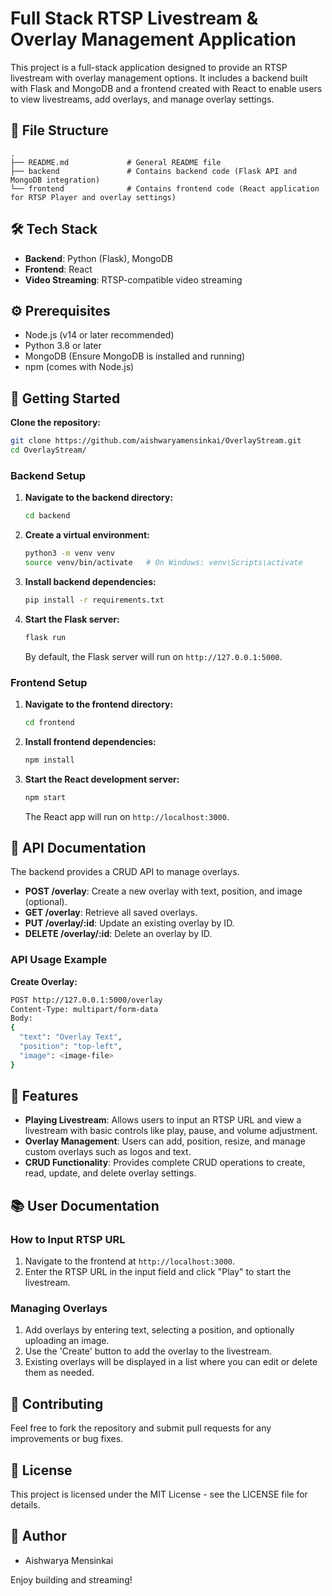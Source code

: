 
# Full Stack RTSP Livestream & Overlay Management Application

This project is a full-stack application designed to provide an RTSP livestream with overlay management options. It includes a backend built with Flask and MongoDB and a frontend created with React to enable users to view livestreams, add overlays, and manage overlay settings.

## 📂 File Structure
```
.
├── README.md             # General README file
├── backend               # Contains backend code (Flask API and MongoDB integration)
└── frontend              # Contains frontend code (React application for RTSP Player and overlay settings)
```

## 🛠️ Tech Stack
- **Backend**: Python (Flask), MongoDB
- **Frontend**: React
- **Video Streaming**: RTSP-compatible video streaming

## ⚙️ Prerequisites
- Node.js (v14 or later recommended)
- Python 3.8 or later
- MongoDB (Ensure MongoDB is installed and running)
- npm (comes with Node.js)

## 🚀 Getting Started

**Clone the repository:**
   ```bash
   git clone https://github.com/aishwaryamensinkai/OverlayStream.git
   cd OverlayStream/
   ```

### Backend Setup
1. **Navigate to the backend directory:**
   ```bash
   cd backend
   ```
2. **Create a virtual environment:**
   ```bash
   python3 -m venv venv
   source venv/bin/activate   # On Windows: venv\Scripts\activate
   ```
3. **Install backend dependencies:**
   ```bash
   pip install -r requirements.txt
   ```
4. **Start the Flask server:**
   ```bash
   flask run
   ```
   By default, the Flask server will run on `http://127.0.0.1:5000`.

### Frontend Setup
1. **Navigate to the frontend directory:**
   ```bash
   cd frontend
   ```
2. **Install frontend dependencies:**
   ```bash
   npm install
   ```
3. **Start the React development server:**
   ```bash
   npm start
   ```
   The React app will run on `http://localhost:3000`.

## 📑 API Documentation

The backend provides a CRUD API to manage overlays.

- **POST /overlay**: Create a new overlay with text, position, and image (optional).
- **GET /overlay**: Retrieve all saved overlays.
- **PUT /overlay/:id**: Update an existing overlay by ID.
- **DELETE /overlay/:id**: Delete an overlay by ID.

### API Usage Example
**Create Overlay:**
```bash
POST http://127.0.0.1:5000/overlay
Content-Type: multipart/form-data
Body:
{
  "text": "Overlay Text",
  "position": "top-left",
  "image": <image-file>
}
```

## 🎨 Features

- **Playing Livestream**: Allows users to input an RTSP URL and view a livestream with basic controls like play, pause, and volume adjustment.
- **Overlay Management**: Users can add, position, resize, and manage custom overlays such as logos and text.
- **CRUD Functionality**: Provides complete CRUD operations to create, read, update, and delete overlay settings.

## 📚 User Documentation

### How to Input RTSP URL
1. Navigate to the frontend at `http://localhost:3000`.
2. Enter the RTSP URL in the input field and click "Play" to start the livestream.

### Managing Overlays
1. Add overlays by entering text, selecting a position, and optionally uploading an image.
2. Use the 'Create' button to add the overlay to the livestream.
3. Existing overlays will be displayed in a list where you can edit or delete them as needed.

## 🤝 Contributing

Feel free to fork the repository and submit pull requests for any improvements or bug fixes.

## 📑 License

This project is licensed under the MIT License - see the LICENSE file for details.

## 📝 Author

- Aishwarya Mensinkai

Enjoy building and streaming!
